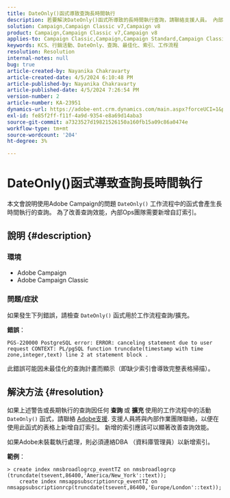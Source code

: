 ```yaml
---
title: DateOnly()函式導致查詢長時間執行
description: 若要解決DateOnly()函式所導致的長時間執行查詢，請聯絡支援人員。 內部作業團隊需要新增自訂索引。
solution: Campaign,Campaign Classic v7,Campaign v8
product: Campaign,Campaign Classic v7,Campaign v8
applies-to: Campaign Classic,Campaign,Campaign Standard,Campaign Classic v7,Campaign v8
keywords: KCS、行銷活動、DateOnly、查詢、最佳化、索引、工作流程
resolution: Resolution
internal-notes: null
bug: true
article-created-by: Nayanika Chakravarty
article-created-date: 4/5/2024 6:10:48 PM
article-published-by: Nayanika Chakravarty
article-published-date: 4/5/2024 7:26:54 PM
version-number: 2
article-number: KA-23951
dynamics-url: https://adobe-ent.crm.dynamics.com/main.aspx?forceUCI=1&pagetype=entityrecord&etn=knowledgearticle&id=cd1ce2ce-77f3-ee11-904c-6045bd006704
exl-id: fe85f2ff-f11f-4a9d-9354-e8a69d14aba3
source-git-commit: a7323527d19821526150a160fb15a09c86a0474e
workflow-type: tm+mt
source-wordcount: '204'
ht-degree: 3%

---
```


# DateOnly()函式導致查詢長時間執行


本文會說明使用Adobe Campaign的問題 `DateOnly()` 工作流程中的函式會產生長時間執行的查詢。 為了改善查詢效能，內部Ops團隊需要新增自訂索引。

## 說明 {#description}


### 環境

- Adobe Campaign
- Adobe Campaign Classic


### 問題/症狀

如果發生下列錯誤，請檢查 `DateOnly()` 函式用於工作流程查詢/擴充。

<b>錯誤</b>：


```
PGS-220000 PostgreSQL error: ERROR: canceling statement due to user request CONTEXT: PL/pgSQL function truncdate(timestamp with time zone,integer,text) line 2 at statement block .
```


此錯誤可能因未最佳化的查詢計畫而顯示（即缺少索引會導致完整表格掃描）。


## 解決方法 {#resolution}


如果上述警告或長期執行的查詢因任何 <b>查詢 </b>或 <b>擴充 </b>使用的工作流程中的活動 `DateOnly()` 函式，請聯絡 [Adobe支援](https://experienceleague.adobe.com/en/docs/campaign-classic/using/getting-started/support#support). 支援人員將與內部作業團隊聯絡，以便在使用此函式的表格上新增自訂索引。 新增的索引應該可以顯著改善查詢效能。

如果Adobe未裝載執行處理，則必須連絡DBA （資料庫管理員）以新增索引。

<b>範例</b>：


```
> create index nmsbroadlogrcp_eventTZ on nmsbroadlogrcp (truncdate(tsevent,86400,'America/New_York'::text));
    create index nmsappsubscriptionrcp_eventTZ on nmsappsubscriptionrcp(truncdate(tsevent,86400,'Europe/London'::text));
```
